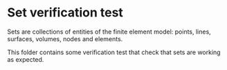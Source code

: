 # Set verification test

Sets are collections of entities of the finite element model: points, lines, surfaces, volumes, nodes and elements.

This folder contains some verification test that check that sets are working as expected.
